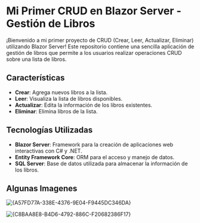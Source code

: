 <h1>Mi Primer CRUD en Blazor Server - Gestión de Libros</h1>

<p>¡Bienvenido a mi primer proyecto de CRUD (Crear, Leer, Actualizar, Eliminar) utilizando Blazor Server! Este repositorio contiene una sencilla aplicación de gestión de libros que permite a los usuarios realizar operaciones CRUD sobre una lista de libros.</p>

<h2>Características</h2>
<ul>
  <li><strong>Crear</strong>: Agrega nuevos libros a la lista.</li>
  <li><strong>Leer</strong>: Visualiza la lista de libros disponibles.</li>
  <li><strong>Actualizar</strong>: Edita la información de los libros existentes.</li>
  <li><strong>Eliminar</strong>: Elimina libros de la lista.</li>
</ul>

<h2>Tecnologías Utilizadas</h2>
<ul>
  <li><strong>Blazor Server</strong>: Framework para la creación de aplicaciones web interactivas con C# y .NET.</li>
  <li><strong>Entity Framework Core</strong>: ORM para el acceso y manejo de datos.</li>
  <li><strong>SQL Server</strong>: Base de datos utilizada para almacenar la información de los libros.</li>
</ul>

<h2>Algunas Imagenes</h2>


![{A57FD77A-338E-4376-9E04-F9445DC346DA}](https://github.com/user-attachments/assets/42c85816-e033-4de8-81e5-10825870f251)
<br/>


![{C8BAA8E8-B4D6-4792-886C-F20682386F17}](https://github.com/user-attachments/assets/e42b111b-e315-49b3-bbb1-7265d85b4d1c)
